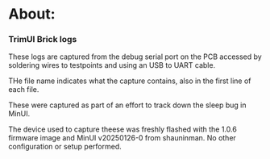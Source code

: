 # About:

### TrimUI Brick logs
These logs are captured from the debug serial port on the PCB accessed by soldering wires to testpoints and using an USB to UART cable.

THe file name indicates what the capture contains, also in the first line of each file.

These were captured as part of an effort to track down the sleep bug in MinUI.

The device used to capture theese was freshly flashed with the 1.0.6 firmware image and MinUI v20250126-0 from shauninman.  No other configuration or setup performed.
